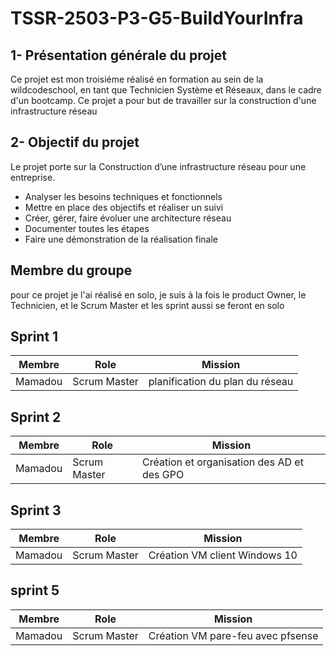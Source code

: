 # TSSR-2503-P3-G5-BuildYourInfra


## 1- Présentation générale du projet 

Ce projet est mon troisiéme réalisé en formation au sein de la wildcodeschool, en tant que Technicien Système et Réseaux, dans le cadre d'un bootcamp. Ce projet a
pour but de travailler sur la construction d'une infrastructure réseau

## 2- Objectif du projet 
Le projet porte sur la Construction d’une infrastructure réseau pour une entreprise. 

- Analyser les besoins techniques et fonctionnels
- Mettre en place des objectifs et réaliser un suivi
- Créer, gérer, faire évoluer une architecture réseau
- Documenter toutes les étapes
- Faire une démonstration de la réalisation finale


## Membre du groupe 

pour ce projet je l'ai réalisé en solo, je suis à la fois le product Owner, le Technicien, et le Scrum Master et les sprint aussi se feront en solo 


## Sprint 1 

| Membre     |     Role   |            Mission            |                       
|------------|------------|-------------------------------|
|  Mamadou   |Scrum Master|planification du plan du réseau|



## Sprint 2

| Membre     |     Role   |            Mission                        |                       
|------------|------------|-------------------------------------------|
|  Mamadou   |Scrum Master|Création et organisation des AD et des GPO |


## Sprint 3 


| Membre     |     Role   |            Mission            |                       
|------------|------------|-------------------------------|
|  Mamadou   |Scrum Master|Création VM client Windows 10  |


## sprint 5 

| Membre     |     Role   |            Mission              |                       
|------------|------------|---------------------------------|
|  Mamadou   |Scrum Master|Création VM pare-feu avec pfsense|
